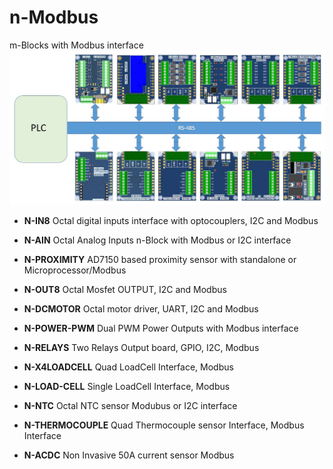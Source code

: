 # n-Modbus 
m-Blocks with Modbus interface
 ![Modbus n-Blocks](doc/n-Modbus-01.JPG) 

   * **N-IN8** Octal digital inputs interface with optocouplers, I2C and Modbus
   * **N-AIN** Octal Analog Inputs n-Block with Modbus or I2C interface
   * **N-PROXIMITY** AD7150 based proximity sensor with standalone or Microprocessor/Modbus  
   
   * **N-OUT8** Octal Mosfet OUTPUT, I2C and Modbus
   * **N-DCMOTOR** Octal motor driver, UART, I2C and Modbus
   * **N-POWER-PWM** Dual PWM Power Outputs with Modbus interface
   * **N-RELAYS** Two Relays Output board, GPIO, I2C, Modbus  

   * **N-X4LOADCELL** Quad LoadCell Interface, Modbus
   * **N-LOAD-CELL** Single LoadCell Interface, Modbus
   * **N-NTC** Octal NTC sensor Modubus or I2C interface
   * **N-THERMOCOUPLE** Quad Thermocouple sensor Interface, Modbus Interface
   * **N-ACDC** Non Invasive 50A current sensor Modbus

 